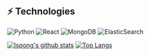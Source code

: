 ## ⚡ Technologies

![Python](https://img.shields.io/badge/-Python-black?style=flat-square&logo=Python)
![React](https://img.shields.io/badge/-React-black?style=flat-square&logo=react)
![MongoDB](https://img.shields.io/badge/-MongoDB-black?style=flat-square&logo=mongodb)
![ElasticSearch](https://img.shields.io/badge/-ElasticSearch-005571?style=flat-square&logo=elasticsearch)

[![Ispong's github stats](https://github-readme-stats.vercel.app/api?username=ispong&show_icons=true&theme=merko)](https://github.com/ispong)
[![Top Langs](https://github-readme-stats.vercel.app/api/top-langs/?username=ispong&layout=compact&theme=merko)](https://github.com/ispong)
